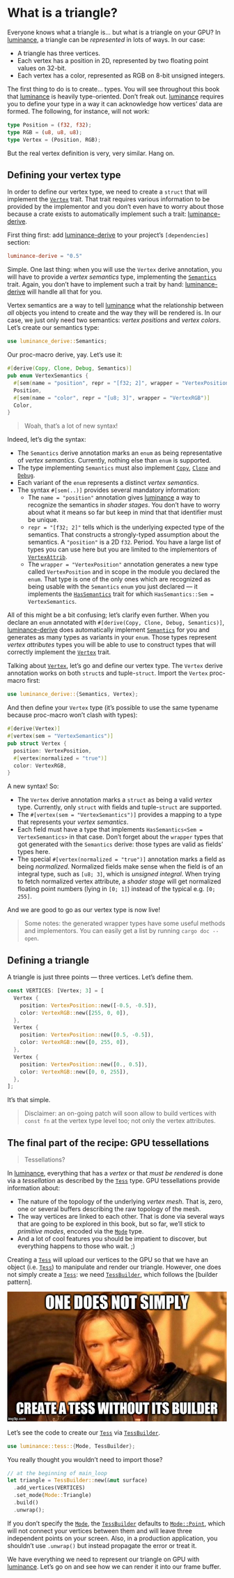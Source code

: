 # What is a triangle?

Everyone knows what a triangle is… but what is a triangle on your GPU? In [luminance], a triangle
can be _represented_ in lots of ways. In our case:

- A triangle has three vertices.
- Each vertex has a position in 2D, represented by two floating point values on 32-bit.
- Each vertex has a color, represented as RGB on 8-bit unsigned integers.

The first thing to do is to create… types. You will see throughout this book that [luminance] is
heavily type-oriented. Don’t freak out. [luminance] requires you to define your type in a way it can
acknowledge how vertices’ data are formed. The following, for instance, will not work:

```rust
type Position = (f32, f32);
type RGB = (u8, u8, u8);
type Vertex = (Position, RGB);
```

But the real vertex definition is very, very similar. Hang on.

## Defining your vertex type

In order to define our vertex type, we need to create a `struct` that will implement the [`Vertex`]
trait. That trait requires various information to be provided by the implementor and you don’t even
have to worry about those because a crate exists to automatically implement such a trait:
[luminance-derive].

First thing first: add [luminance-derive] to your project’s `[dependencies]` section:

```toml
luminance-derive = "0.5"
```

Simple. One last thing: when you will use the `Vertex` derive annotation, you will have to provide
a _vertex semantics_ type, implementing the [`Semantics`] trait. Again, you don’t have to implement
such a trait by hand: [luminance-derive] will handle all that for you.

Vertex semantics are a way to tell [luminance] what the relationship between _all_ objects you
intend to create and the way they will be rendered is. In our case, we just only need two
semantics: _vertex positions_ and _vertex colors_. Let’s create our semantics type:

```rust
use luminance_derive::Semantics;
```

Our proc-macro derive, yay. Let’s use it:

```rust
#[derive(Copy, Clone, Debug, Semantics)]
pub enum VertexSemantics {
  #[sem(name = "position", repr = "[f32; 2]", wrapper = "VertexPosition")]
  Position,
  #[sem(name = "color", repr = "[u8; 3]", wrapper = "VertexRGB")]
  Color,
}
```

> Woah, that’s a lot of new syntax!

Indeed, let’s dig the syntax:

- The `Semantics` derive annotation marks an `enum` as being representative of _vertex semantics_.
  Currently, nothing else than `enum` is supported.
- The type implementing `Semantics` must also implement [`Copy`], [`Clone`] and [`Debug`].
- Each variant of the `enum` represents a distinct _vertex semantics_.
- The syntax `#[sem(..)]` provides several mandatory information:
  - The `name = "position"` annotation gives [luminance] a way to recognize the semantics in
    _shader stages_. You don’t have to worry about what it means so far but keep in mind that
    that identifier must be unique.
  - `repr = "[f32; 2]"` tells which is the underlying expected type of the semantics. That
    constructs a strongly-typed assumption about the semantics. A `"position"` is a 2D `f32`.
    Period. You have a large list of types you can use here but you are limited to the implementors
    of [`VertexAttrib`].
  - The `wrapper = "VertexPosition"` annotation generates a new type called `VertexPosition` and
    in scope in the module you declared the `enum`. That type is one of the only ones which are
    recognized as being usable with the `Semantics` `enum` you just declared — it implements the
    [`HasSemantics`] trait for which `HasSemantics::Sem = VertexSemantics`.

All of this might be a bit confusing; let’s clarify even further. When you declare an `enum`
annotated with `#[derive(Copy, Clone, Debug, Semantics)]`, [luminance-derive] does automatically
implement [`Semantics`] for you and generates as many types as variants in your `enum`. Those types
represent _vertex attributes_ types you will be able to use to construct types that will correctly
implement the [`Vertex`] trait.

Talking about [`Vertex`], let’s go and define our vertex type. The `Vertex` derive annotation works
on both `struct`s and tuple-`struct`. Import the `Vertex` proc-macro first:

```rust
use luminance_derive::{Semantics, Vertex};
```

And then define your `Vertex` type (it’s possible to use the same typename because proc-macro won’t
clash with types):

```rust
#[derive(Vertex)]
#[vertex(sem = "VertexSemantics")]
pub struct Vertex {
  position: VertexPosition,
  #[vertex(normalized = "true")]
  color: VertexRGB,
}
```

A new syntax! So:

  - The `Vertex` derive annotation marks a `struct` as being a valid _vertex_ type. Currently, only
    `struct` with fields and tuple-`struct` are supported.
  - The `#[vertex(sem = "VertexSemantics")]` provides a mapping to a type that represents your
    _vertex semantics_.
  - Each field must have a type that implements `HasSemantics<Sem = VertexSemantics>` in that case.
    Don’t forget about the `wrapper` types that got generated with the `Semantics` derive: those
    types are valid as fields’ types here.
  - The special `#[vertex(normalized = "true")]` annotation marks a field as being _normalized_.
    Normalized fields make sense when the field is of an integral type, such as `[u8; 3]`, which is
    _unsigned integral_. When trying to fetch normalized vertex attribute, a _shader stage_ will get
    normalized floating point numbers (lying in `[0; 1]`) instead of the typical e.g. `[0; 255]`.

And we are good to go as our vertex type is now live!

> Some notes: the generated wrapper types have some useful methods and implementors. You can easily
> get a list by running `cargo doc --open`.

## Defining a triangle

A triangle is just three points — three vertices. Let’s define them.

```rust
const VERTICES: [Vertex; 3] = [
  Vertex {
    position: VertexPosition::new([-0.5, -0.5]),
    color: VertexRGB::new([255, 0, 0]),
  },
  Vertex {
    position: VertexPosition::new([0.5, -0.5]),
    color: VertexRGB::new([0, 255, 0]),
  },
  Vertex {
    position: VertexPosition::new([0., 0.5]),
    color: VertexRGB::new([0, 0, 255]),
  },
];
```

It’s that simple.

> Disclaimer: an on-going patch will soon allow to build vertices with `const fn` at the vertex type
> level too; not only the vertex attributes.

## The final part of the recipe: GPU tessellations

> Tessellations?

In [luminance], everything that has a _vertex_ or that _must be rendered_ is done via a
_tessellation_ as described by the [`Tess`] type. GPU tessellations provide information about:

  - The nature of the topology of the underlying _vertex mesh_. That is, zero, one or several
    buffers describing the raw topology of the mesh.
  - The way vertices are linked to each other. That is done via several ways that are going to be
    explored in this book, but so far, we’ll stick to _primitive modes_, encoded via the [`Mode`]
    type.
  - And a lot of cool features you should be impatient to discover, but everything happens to those
    who wait. ;)

Creating a [`Tess`] will upload our vertices to the GPU so that we have an object (i.e. [`Tess`]) to
manipulate and render our triangle. However, one does not simply create a [`Tess`]: we need
[`TessBuilder`], which follows the [builder pattern].

![](./imgs/one-does-not-simply-create-tess-without-builder.jpg)

Let’s see the code to create our [`Tess`] via [`TessBuilder`].

```rust
use luminance::tess::{Mode, TessBuilder};
```

You really thought you wouldn’t need to import those?

```rust
// at the beginning of main_loop
let triangle = TessBuilder::new(&mut surface)
  .add_vertices(VERTICES)
  .set_mode(Mode::Triangle)
  .build()
  .unwrap();
```

If you don’t specify the [`Mode`], the [`TessBuilder`] defaults to [`Mode::Point`], which will not
connect your vertices between them and will leave three independent points on your screen. Also,
in a production application, you shouldn’t use `.unwrap()` but instead propagate the error or
treat it.

We have everything we need to represent our triangle on GPU with [luminance]. Let’s go on and see
how we can render it into our frame buffer.

[luminance]: https://crates.io/crates/luminance
[luminance-derive]: https://crates.io/crates/luminance-derive
[`Vertex`]: https://docs.rs/luminance/latest/luminance/vertex/trait.Vertex.html
[`Semantics`]: https://docs.rs/luminance/latest/luminance/vertex/trait.Semantics.html
[`Copy`]: https://doc.rust-lang.org/std/marker/trait.Copy.html
[`Clone`]: https://doc.rust-lang.org/std/clone/trait.Clone.html
[`Debug`]: https://doc.rust-lang.org/std/fmt/trait.Debug.html
[`VertexAttrib`]: https://docs.rs/luminance/latest/luminance/vertex/trait.VertexAttrib.html
[`HasSemantics`]: https://docs.rs/luminance/latest/luminance/vertex/trait.HasSemantics.html
[`Tess`]: https://docs.rs/luminance/latest/luminance/tess/struct.Tess.html
[`TessBuilder`]: https://docs.rs/luminance/latest/luminance/tess/struct.TessBuilder.html
[`Mode`]: https://docs.rs/luminance/latest/luminance/tess/enum.Mode.html
[`Mode::Point`]: https://docs.rs/luminance/latest/luminance/tess/enum.Mode.html#variant.Point
[`Pipeline`]: https://docs.rs/luminance/latest/luminance/pipeline/struct.Pipeline.html
[`ShadingGate`]: https://docs.rs/luminance/latest/luminance/pipeline/struct.ShadingGate.html
[GLSL]: https://www.khronos.org/opengl/wiki/Core_Language_(GLSL)
[`TessellationControlShader`]: https://docs.rs/luminance/latest/luminance/shader/stage/enum.Type.html#variant.TessellationControlShader
[`TessellationEvaluationShader`]: https://docs.rs/luminance/latest/luminance/shader/stage/enum.Type.html#variant.TessellationEvaluationShader
[`VertexShader`]: https://docs.rs/luminance/latest/luminance/shader/stage/enum.Type.html#variant.VertexShader
[`GeometryShader`]: https://docs.rs/luminance/latest/luminance/shader/stage/enum.Type.html#variant.GeometryShader
[`FragmentShader`]: https://docs.rs/luminance/latest/luminance/shader/stage/enum.Type.html#variant.FragmentShader
[`Program`]: https://docs.rs/luminance/latest/luminance/shader/program/struct.Program.html
[`BuiltProgram`]: https://docs.rs/luminance/latest/luminance/shader/program/struct.BuiltProgram.html
[turbofish syntax]: https://doc.rust-lang.org/1.30.0/book/first-edition/generics.html
[`RenderGate`]: https://docs.rs/luminance/latest/luminance/pipeline/struct.RenderGate.html
[`RenderState`]: https://docs.rs/luminance/latest/luminance/render_state/struct.RenderState.html
[`TessGate`]: https://docs.rs/luminance/latest/luminance/pipeline/struct.TessGate.html
[`TessSlice`]: https://docs.rs/luminance/latest/luminance/tess/struct.TessSlice.html
[`TessSliceIndex`]: https://docs.rs/luminance/latest/luminance/tess/struct.TessSliceIndex.html
